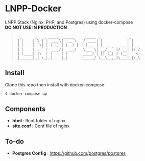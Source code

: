 # LNPP-Docker
LNPP Stack (Nginx, PHP, and Postgres) using docker-compose
<b><br>DO NOT USE IN PRODUCTION</b>
> ```
>  _      _   _ _____  _____     _____ _             _    
> | |    | \ | |  __ \|  __ \   / ____| |           | |   
> | |    |  \| | |__) | |__) | | (___ | |_ __ _  ___| | __
> | |    | . ` |  ___/|  ___/   \___ \| __/ _` |/ __| |/ /
> | |____| |\  | |    | |       ____) | || (_| | (__|   < 
> |______|_| \_|_|    |_|      |_____/ \__\__,_|\___|_|\_\
> ```

## Install
Clone this repo then install with docker-compose

```bash
$ docker-compose up
```

## Components

* <b>html</b> : Root folder of nginx
* <b>site.conf</b> : Conf file of nginx

## To-do

* <b>Postgres Config</b> : https://github.com/postgres/postgres
